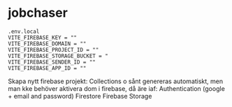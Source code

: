 ﻿# jobchaser
```
.env.local
VITE_FIREBASE_KEY = ""
VITE_FIREBASE_DOMAIN = ""
VITE_FIREBASE_PROJECT_ID = ""
VITE_FIREBASE_STORAGE_BUCKET = "
VITE_FIREBASE_SENDER_ID = ""
VITE_FIREBASE_APP_ID = ""
```

Skapa nytt firebase projekt:
Collections o sånt genereras automatiskt, men man kke behöver aktivera dom i firebase, då äre iaf:
Authentication (google + email and password)
Firestore
Firebase Storage
